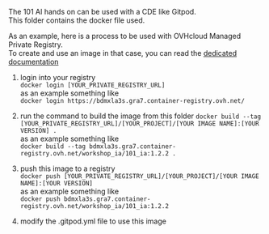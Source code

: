 The 101 AI hands on can be used with a CDE like Gitpod.  
This folder contains the docker file used.

As an example, here is a process to be used with OVHcloud Managed Private Registry.  
To create and use an image in that case, you can read the [dedicated documentation](https://help.ovhcloud.com/csm/en-gb-public-cloud-private-registry-create-private-image?id=kb_article_view&sysparm_article=KB0050337)

1. login into your registry  
   `docker login [YOUR_PRIVATE_REGISTRY_URL]`  
   as an example something like  
   `docker login https://bdmxla3s.gra7.container-registry.ovh.net/`

2. run the command to build the image from this folder
   `docker build --tag [YOUR_PRIVATE_REGISTRY_URL]/[YOUR_PROJECT]/[YOUR IMAGE NAME]:[YOUR VERSION] .`  
   as an example something like  
   `docker build --tag bdmxla3s.gra7.container-registry.ovh.net/workshop_ia/101_ia:1.2.2 .`

3. push this image to a registry  
   `docker push [YOUR_PRIVATE_REGISTRY_URL]/[YOUR_PROJECT]/[YOUR IMAGE NAME]:[YOUR VERSION]`  
   as an example something like  
   `docker push bdmxla3s.gra7.container-registry.ovh.net/workshop_ia/101_ia:1.2.2`

4. modify the .gitpod.yml file to use this image

